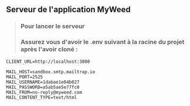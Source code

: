 ## Serveur de l'application MyWeed

> ### Pour lancer le serveur
> ### Assurez vous d'avoir le .env suivant à la racine du projet après l'avoir cloné :

```
CLIENT_URL=http://localhost:3000

MAIL_HOST=sandbox.smtp.mailtrap.io
MAIL_PORT=2525
MAIL_USERNAME=1dabae1e04b027
MAIL_PASSWORD=a5ab5ae5e77fc0    
MAIL_FROM=no-reply@myweed.com
MAIL_CONTENT_TYPE=text/html
```
